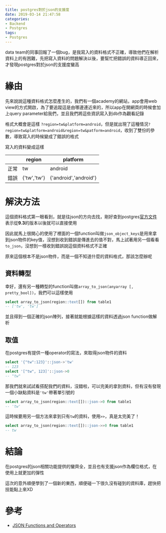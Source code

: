 ```yaml
---
title: postgres對於json的支援度
date: 2019-03-14 21:47:58
categories:
- Backend
- Postgres
tags:
- Postgres
---
```


data team的同事回報了一個bug，是我寫入的資料格式不正確，導致他們在解析資料上的有困難，先把寫入資料的問題解決以後，要幫忙把錯誤的資料導正回來，才發現postgres對於json的支援度蠻高

<!-- more -->

# 緣由

先來說說這種資料格式怎麼產生的，我們有一個academy的網站，app會用web view的方式開啟，為了要追蹤這是由哪邊連近來的，所以app在開網頁的時候會加上query parameter給我們，並且我們將這些資訊寫入到db作為觀看記錄

格式大概會是這樣 `?region=tw&platform=android`，但是就出現了這種情況`?region=tw&platform=android&region=tw&patform=android`，收到了雙份的參數，導致寫入的時候變成了錯誤的格式

寫入的資料變成這樣

|      | region      | platform              |
| ---- | ----------- | --------------------- |
| 正常 | tw          | android               |
| 錯誤 | {'tw','tw'} | {'android','android'} |

# 解決方法

這個資料格式第一眼看到，就是往json的方向去找，剛好查到postgres[官方文件](https://www.postgresql.org/docs/9.3/functions-json.html)表示從**9.3**的版本以後就可以直接使用

因此就馬上很開心的使用了裡面的一個function叫做`json_object_keys`是用來拿到json物件的key值，沒想到收到錯誤是傳進去的值不對，馬上試著用另一個看看`to_json`，沒想到一樣收到錯誤說這個資料格式不正確

原來這個根本不是json物件，而是一個不知道什麼的資料格式，那該怎麼辦呢

## 資料轉型

幸好，還有另一種轉型的function叫做`array_to_json(anyarray [, pretty_bool])`，我們可以這樣使用

```sql
select array_to_json(region::text[]) from table1
-- ['tw', 'tw']
```

並且得到一個正確的json陣列，接著就能根據這樣的資料透過json function做解析

## 取值

在postgres有提供一種operator的寫法，來取得json物件的資料

```sql
select '{"tw":123}'::json->'tw'
-- 123
select '["tw", 123]'::json->0
-- "tw"
```

那我們就來試試看搭配我們的資料，沒錯啦，可以完美的拿到資料，但有沒有發現一個小缺點資料是`'tw'`帶著單引號的

```sql
select array_to_json(region::text[])::json->0 from table1
-- 'tw'
```

這時候要用另一個方法來拿到只有`tw`的資料，使用`>>`，真是太完美了！

```sql
select array_to_json(region::text[])::json->>0 from table1
-- tw
```

# 結論

在postgres的json相關功能提供的蠻齊全，並且也有支援json作為欄位格式，在使用上就更加的彈性

這次的意外順便學到了一個新的東西，順便碰一下很久沒有碰到的資料庫，趕快把技能點上來XD

# 參考

* [JSON Functions and Operators](https://www.postgresql.org/docs/9.3/functions-json.html)

